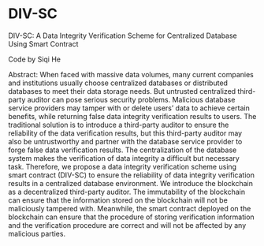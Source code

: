 # DIV-SC
DIV-SC: A Data Integrity Verification Scheme for Centralized Database Using Smart Contract  

Code by Siqi He

Abstract: When faced with massive data volumes, many current companies and institutions usually choose centralized databases or distributed databases to meet their data storage needs. But untrusted centralized third-party auditor can pose serious security problems. Malicious database service providers may tamper with or delete users’ data to achieve certain benefits, while returning false data integrity verification results to users. The traditional solution is to introduce a third-party auditor to ensure the reliability of the data verification results, but this third-party auditor may also be untrustworthy and partner with the database service provider to forge false data verification results. The centralization of the database system makes the verification of data integrity a difficult but necessary task. Therefore, we propose a data integrity verification scheme using smart contract (DIV-SC) to ensure the reliability of data integrity verification results in a centralized database environment. We introduce the blockchain as a decentralized third-party auditor. The immutability of the blockchain can ensure that the information stored on the blockchain will not be maliciously tampered with. Meanwhile, the smart contract deployed on the blockchain can ensure that the procedure of storing verification information and the verification procedure are correct and will not be affected by any malicious parties.
